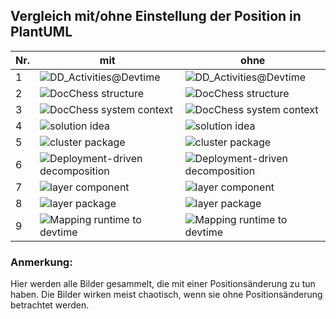 ## Vergleich mit/ohne Einstellung der Position in PlantUML

|Nr.           | mit         | ohne        |
| ------------ | ----------- | ----------- |
|1|![DD_Activities@Devtime](https://www.plantuml.com/plantuml/svg/hLRlJzim4FtklyBgFY1LAW8s42kbWlxOj6cR4DqtGDCrlYHU73jod6xLnF--SvA65iewKF8XSNJlNkwzYo-vo1rOLwIAJoO_BWCd5z99p2yck70oHRQdC7JS6Mvb53ikf4K26SrOdaYTWOMKyp-Cqw6Dm7hfZmz6kvbRAgI0JK4rWH44IMHDeSNOA6Fvcp34ao0eu_VbcIgI8GJkLMppztW0nsjiWKaper6xLnON7cqKvmq07IbiXqw0WpdawsnFaqu3t4ZQKrAZMsR8ZNMnOVUCzQzHeUVv2XeYj7qEERTfyyG-THILoUg8m4KJOcNdEjrk0-5NuswtmmU3CNbNEAaZ_eqmmw5FXLN7rjfEoLzC08f_nzpngLv8QtHAdbSqqzyO5FwrMGzLRFEoZ0CyVT3Vj9zOhnIua3pT_mMsuffWfipI4_3B6bZNTRZcqCtv-VcdoVIkrb3slu85ZxhO8UJOQnYHU-K3g2CLL7XZ6tT6XLI2pz0kq3xl3cvtfqf-iJjXU-uSFNBdCshQmVaMXwB_ToZUS8ZUdvt-oEt-J1NaJWPyXA1f9AbafpK_sxFcRMtD_OEKcQDDj5DCqfOOrPwOTq_5N5aZYd9ixrIKjgL8jwVe-47HQobELd8SoHaR7SgepszrJvL3YnRExqow-hb8bxniFoqoigvJwZai1T7XwsYcTkUZz7dNc9bSEcEN9JYIZZ4QlZtH6_fHMzqC_N2OAvhkPtv-xml8OnHd_S70prnmlWMtsj6NbkOtNvL07m1V1Ar48u_vCeaFdk4hSk9Yu25KobPGLkGnyy5dooApPBXa-6yMfIe4d6m511P96ACeOUHMI2MBqqk44CHyxYTbdP3iIB3rDw_shCvANvZ5zihc-RyQoNitiHG2zPteyOGb6_Ufbxfs3-m2jQ2Vfxy0 "DD_Activities@Devtime")|![DD_Activities@Devtime](https://www.plantuml.com/plantuml/svg/hLPTJzim57tthx2w1wHA8603iT9Mq8zDcxO9mTx6DBdEJUhLiIFxfbiryTztxOHGeAm39G-jfNlkwJtd9YSzyoWSbhdcaycFSubggL21Fvl04bKER4T3YXmjTogR8q-K0m9PmvXVA5C89tBE_p1Ebx49rCTmlRC6ht2bWGek5xefZ8HSPCwM9XbRRHr_bQPmB6MityHFcaYbGkABs6PlOLyShR59cnVMWC4N3fSUtXik621Cfg4TkaIWc0c_plQuwKJ2lQOThGpWgW1k7Sujks6iTmaQ0izdOKG6hiU5vovlVh576mLjYxgImB8fiRYvJhVRGFZ5kDljy7v_JDwLg4p6ln1cE0ojudPZQskdvazM2is_WaS-DKlbhCd9yufc-Xja6MwRzLB5DejZxCF9dVvc_SHweGMcvEdUB-4ghWaKsgu20J-lWVLS1siEVHiC1Xycq--rXhZ_2YOVRB53o77GC2BtuW_GHYfe4enjt1cLIYVy2jmItDFkm6PtgkPdkvEsvyxX0tS-Wg4ds6zmAFj_X-Rt7ABxPwi_QhC_KoqyAib780n5abvijUPdUzQyhgsvkPDoXVGGRHMpQ4kCRa_CcyTYBfnDoXZRMnNbRIaoxIawkbFqKehZMpb8SiRMf2hhyMkpgsDeqG73aqdV8HVfoyVrqw4WwpfHpq4KH5UOeqdjpdiL-YwXi5wXTQi8pXGoHk6xkpiCILkTXo4RPfh2_JJ4zruY_1oIqrw_7o9NODZ0jK5wqL9yyzi9AF_337HA6dKiJ4byuWc-qXCN4m52asm45QMVir1ySYpoIgKh1lzcqRf2YEED0Ec0X36g4aPjX5IoEDr38EISpq9GrWsBBGskVkNLdjLT-JExs4xSNVXJSmOceVz2Vm40 "DD_Activities@Devtime")|
|2|![DocChess structure](https://www.plantuml.com/plantuml/svg/ZPDDRjim48NtFCKqMQG5gjOeq29DR2DDugQx6FKc_LlGufD4Y2AD8ONOANojNg0NwrXnr3Gmcd0X4CFtlS4yZ4vYqfpQnj5voCygn4WnSPkdbg6U6HJMWxx0kN1D-qLHlCdpldp1WAVz-NiCzDk-EhM-xgG37FR5pp1IEynn3xzaxKjif7WdvGE78b4AnBQi4XdBo9CDNgbOMx_Gh1lwgKYE3mRRw-Py33xDqif17hZHhdjOTzyyD8lWuTFZyhLIdU_UQ3GosoZsQ3YasIecD3GUauvajbdSsdqJxTKyQ3RPb4CATN0_13cxwthBB1TRg6Tc2ml7AE7y3dtaX_g9BoMm7LA9_w6KV_yg2jzAihkyqNkl_uvxTRePWSwS5LqtysIPm5uxYlU7NzwnFJaDRbMwaEXo0MzzIQSXrFznw9DG1xNsddIRLnGgMGQcpJBSm9Q9hi46_gMi0EYJ1UkyafkDYMgd6QmaqImRRwQNxNCwhu-TvFFAw5Z171yDXss4DFpkwSQYWky05aAYVOm0DpObXuiMBbb9yMjRAk6Us50oBC3_qe9rtS5FnISieNNiahBdWqnsw8Wcrh_-qCPIpw74AXkyo4ZA3X7dEi4gTG9lv5V-0m00 "DocChess structure")|![DocChess structure](https://www.plantuml.com/plantuml/svg/ZPFFRjD04CRl-nH3UoX8628aK6cJg3GDvTQ8NCg_msPtRA-ydercrsfIbDVY1NWnncvYIXNHxi5QpNw_RpIVncSnQKvDxU4Yc4c9CK9Ct9ZKCAfd5dD725_G-t03XtcUlp6cBryo8i7XuZqEzDk-EdDKTT817lV5psYbTcpm7dx5cWfifVXEoaSUymGf0BkYJ60Teqaka5AnShJKh6lugK0E1OlRQti-1ahpjFOe3rnhtprikgy9zJ8GKdfSlb6gypqOZKPs6yK138SmNyU4DOp7e2FORHPtTjz4Uxq8ccqsuv125VmFGIQxhdVCQhc5UcQ-TEWP2_IqHn_veNvAXGIsHohnFvJoxrzvJeqakyyRU-_Dtt6lpziHOEATwBgPfwk4JDf3l3_yQiVsv2puTU53WgibagC2paEe_kFG9w6EAaq4kZ4bX5AMWQ5TXbjqHO8RP8lqKbO0uPD3rgQKcui9AgyPMKcYMJPkfvVjyzfKfrxoUMLrBD6UdWo7JKHf-9tWrc69j0CasSS0vDgbvF6oGP-SXFYrAPHmJ-md4UR8_zA2TJG_bPwoHDQXAyYU3pBPe1EOEdhzeOc5Ng0Igspm8WCfUunueHCwfSwGhFp8Vm00 "DocChess structure")|
|3|![DocChess system context](https://www.plantuml.com/plantuml/svg/bTEzJiCm403WtKznQWUcCZ2sKLMrL4m8f2u8iHZxubXrpf5_H0hYjNW1NenB0WLrQ8k7I77kkullaaLCCgHSExZsQbLXZ11tCM4DobF2DeaBXsM2v25OKoNGDg1ArfCGqrkag2fdLOK1Rj0GXYb8pW3ZiYolb19Th2JZ44QR8Ur6-GP7NTImqT_3s5d2IorZXVfD02_ocf7-VgaH5CKtWFcyqtfVurqCiGzBBuE6bRD8gGVhDc4WwNwEDCXsBmUtydMJET3q1pW2rG6yzsvdd4zmro1PCh3qVdl4DmT-7Ju_of8o6QGZ30yPwTXOT7ZCq6z_c2Lct9GNr3meJXBw0L0Vmak829CycNDhOFpifDhE_inZDYsA794JFz6hHVu6a1yIF6OZMc2bJwcjh-jCbd58GWsbz7zBwQvKSqhny6E2PLQLbWcjQ62YsU4vR1_SDU-CS6uQa22-SfCNhFWt-W80 "DocChess system context")|![DocChess system context](https://www.plantuml.com/plantuml/svg/bPEnJiCm48PtFyMf7PZAmDX6LTLICI6GkY34OkoBOzKvHxOZKX2lnGlmOboIjg0EQV4GoSx_tP_xBrx494EgImUtNgqAZ17YBYOiGNbAs2HnvJ1Fa3m4Que4sWPKoNeIOdgF55NXh2emm1qQmZ05oHLWdEVvZLAYrKeo3c6qwSjkbAzmrAhwWsuFOsS9hxMC1UeF0Rp8QuRq_gD6a6Lx0ERpbjP7Zq_HQv-MNWODAsUHKWUicuI1f3kqr9FDaUovbI-hceMcQs00L2VWetSxuto2Xmh9ae6bzzi1lZhXr-7xAy-f9eCqWE4fHZfM5XqECVIR3sE9CGxb3JKFYek4RW3KINW94M4ocNCoC7vrKcrdVyOncsPP7P7hlj2xHVu5a5yIFDT6DC2KFaTjVLdMP1aEIQZEIV_NIRTErJcAHnyJB6jLQ9dGYgepmqkeWxODxW8r1mOaY9ySy88fla8_ "DocChess system context")|
|4|![solution idea](https://www.plantuml.com/plantuml/svg/ZP9HIyCm58NVyoiksyiihEWUH6ICkJ5XYY1KyFakkMt3qcGcwMhH_NVJhPiL9fg7SCcvtycv8LFdqVgoKE2CAhqq6gGWP8fI3zw0bLdkGKXBl16PMqkzGOi5PDQKcwNEoKgFcXDSTKJuO12MDeBQibdtHll4rug2O0jK9s66VDtuQJ4tobZefobTSxxNT_kzkHzrflwqsx4TOz_TlQHsdWf8kDbG3z21WxwIccA1BYVHoTbxpT6F5kXxC1v3oqqc3ODDedGK4krOsqlem-YGaDrAJdjayUx9QWnFsMMh4tiWvvXIw9C8JwJBVnZmaq5thYXwm2r6KGE-4CzrUBYiFX2hGDnm2iGFeCqyanxkdfVdKN4U3L4T3X-NSPZWLvPEB4CO3Yw7KDt2MqcsXkfmzV6S7yyBGZLm5sm5SVmPJ9Y0k6ogYb5R1RSfQH6-w1S0 "solution idea")|![solution idea](https://www.plantuml.com/plantuml/svg/ZP9HIyCm58NVyoiksyiShEWUH6ICkJ5XYY1CyFakkMt3qcGcwUhG_dVJjQiL9fg7SCcvtycv8JFdqVeyK-2Cohqq6gGWP8fY3zw0bKdgGKXBl1APsqgzGuiP9DRakvLEoKgFcXDSTKJuO12MDeAQibhtHlkrFoWAWirGjS8S-RRoqs9XbB7GZsEwvloebyUzkXzrelwqArd9s7TtRtrmdZ9OSxEZ7g031tqbDKK2NKgYaxFtcg8VBz7tO3A1XfjEAmQhHF4u92fPqqlem-Ym9hkNd8x8yjsJrHYUiiiMBLkJ2umfz4c49zBvFmnuQz2TQpXym3qEXnNuGZpLuU6IGqri0d73AH0_W2RpN7guUrwTHyLvD4HrE7fSHM62NrbgMOOm6boEeBY5jvpi0OhwwjCvFvrdX6hWBjW6ekWpc31H5mMZkWXUCz8YVD0l "solution idea")|
|5|![cluster package](https://www.plantuml.com/plantuml/svg/ZPCnJyCm48Lt_ufJ6PY2YDj4WgPLfKhCI8oKmRMTDkh5ZXndGC1_vn8792GdnTD9_jwxvxEzQxrmlgiH97QjrmuQ8I_YfDajwjA3j-2gqzc3gfoMlhA6jPVADCA96gIj6skqyV31WDQHf2TdEwFs5gqhYlqFiDt2JLcMNCe1VBB6l_Xtr62igmMoByPAYuhQBqWLaf3cOCOQqWM85igqjz6vb6F7VhrkDflVHf2-mT--99Ff1CnZC9-0bp5uUJqw3z7vrUYhM8FL19p5u6m2pcDmtaSVRxlF_XpA8VjOZsDlQEp71tqliX0TnL4ZB0vcs4MH_iCfJA7XyqwyTv8f92gXYo0MIRx6okWx9TgpLkl7ekXQicQqFL3BUMeLg6oUoWALpr8qXWIJpst_36CWezED08y3RAUDei_s3G00 "cluster package")|![cluster package](https://www.plantuml.com/plantuml/svg/ZPDFIyGm4CNl-HJ3Ul2qOjC_eDkMXGNFWaVNGpPDksNJ9AJfGTJlxgIjWf1spMbWVk_DOvBiUyUi6pe9N0wz4nOCunVM278hHUt0QR1jStPGjLPmrsf5-akh3BEi0wuxevLG3Zu8u3cXjB5wKDL1Istp_F03b2NSr7LDEH_19wtSYtkN0fIs7PFaYv1Qomh7Rr0r9K7DKSqrH1jWFTIHjn4Pv_D4VrwBelWT1D4R_9sBCXujm3G4qmKu3i7nzUXqYawlHaz20v85E0t1wGASXU3CHvzlssT_dien-rpFQpUuzjE3k6Vf55soav2mEQgnArdq3wTf2uQkEr7ln2FORl4U49MetibMYRkAzMTHxHxpVEZHcM3RG_4wb8nGkWwb8vIjGiPd-Ypz2mnnnD2vJyDziXUgmc_s3G00 "cluster package")|
|6|![Deployment-driven decomposition](https://www.plantuml.com/plantuml/svg/dPHDRzim38Rl-XL4TYWGp4MRhiEs1a6RfZqCwtO8i5rsaINQPYDBXYIdIOV-zz4VJGCqJO3oO0SWtpTy9DAN8KeVwzB032lZrYNQc6XFIxIWKRcoSe4YEIkE36OHeWDFUH51aqVL9iA2R2MzB07-2U2mJcF_iubRP-CyhWromfVIR19JgHQvTxNLryuu3n-o33yhrUQVsYUtHfbKyLrkwLSyaUTRReOindM5u7mid7WIekrqC1pUkPJOSOPBKZWS3c0ylcRqEfBDuISNJIOW0yZd5hSuMKs_vd1LLSbSMfswLQU_MQ6gc_E16xiaxsnpifqDDZRP2NvveTg0zdPzG-pQkRrS3bprfPqNzNnRC3CCY-Wgw0ZGlysJxkRvWobClNi8pzezBDb-biRgCCJzQuWVPEiLpD4lzm7etG3VvLB2R-AvbWRkf2huuW-I5Fj9kbRQAKEhZ--bFm1bjg4Yz-LH6df4Q9VAiY30wKSO0KyDd0qQYJrjU-1uM_AfhJ_lwaURUd7qWDR258CgF59Qypazrc0aloqfNjYyZW8XuPWqhAbXaejc9Owr30NgYs_ZSHtuOF_QEiWSUVs3ybIrEvwzLoYOAKcQaN-jwtFPxjm84fFi_aCXn2LV0d-r_WC0 "Deployment-driven decomposition")|![Deployment-driven decomposition](https://www.plantuml.com/plantuml/svg/dPHDJzj048Rl-oj6wG4fgX64KhKbYY043bLf3v7QIo_htR6zPBrhxKT8gFZldRLDY4H89EPWHvfvtyopE-DB7xWBiTOmmqRRTOqcPDAf9HgGA6pTMA-2ieOTQIm210jEbLK0gHoADk4NoZJSyHhW7mCAOoNsFrFSMXFcOQsH4gxcUfEOSh4edOr6Nbjj7Nme2lmiH9j_Qf_KcYgu2Ezoox_Y2J_VSjFAO5Wt2DQ5oh8dnjfE1yFXdSqLESvmgGGEXmCOZwy9FGPbIlX9HPC9S0_ykSKjJbAhNtEuQffipetCxQhJtwnGn7G-S6EMobcJJhQpmMHJdE2N5weDQ6_NDqIkdTlBvS1LNzfvgPvl2sQ6VX5i0nq1khTvyjqyVp27gRCF_bcxXwNOpvAi3aFSluRueKnSmHpTSX-0t0tmdIyv_5Oqrrp37HSLNVn1ace_ITTAEsLevF4zTmUWz3PKeBuSSgqU4TgbCYJmSFeHHa1J0sU3936dRGyKRqi-jVNdNVreKy-E7j0OcA8NbKELHpgdnmYQqzieGGjRni0GCef9OiqraLoabJYMt5SeBxwDnz7JmVurqVCIQVszSAffTxnuhv0HKvQbaN-jwtF5xjmevNR-7sFiakw0Fbh_0G00 "Deployment-driven decomposition")|
|7|![layer component](https://www.plantuml.com/plantuml/svg/bPAnJiCm54LtVyLJEp05AKx2G9seKYKcDaRAuDelQLJdkRATeKByEqw08gG4WkTpV8zaRtsGBlIT0IClw43Pxcm9AR0RWtM0OC6rpJ60RXsgq5fY_jJIMJhPVSFmoY2UWrIdnjcUzCuQwuJOVG5L1UkwhhbI8_XWAJo5Yq4Wwpffs1jZjJKw1go464kYiQV7iIbTWVHWqk4Al5FgSsqupsLPNaSWVO6Vcr5JwGpCfs3-Umd_AE5_bcHJbsSpS3u5vpDmCGKNGxPA8KcgE0EmFfZu51lJ4jvgwO-eD_T2z1whQa_GUzaWSARuVuKC4ZSO-J8Zkqui578MoL4ebWa5Oria7V_lEm00 "layer component")|![layer component](https://www.plantuml.com/plantuml/svg/bPAnJiCm54LtVyLJEp0LAKx2G9seKYKcDaRAuDelQLJdkRATeKByEquAHKW9f9xFyJsIlV51kj2r1emyemDbsvCbfC3k35O1WWNNr8S0kd6eGcE9-MD39-ba-mF3EuDuzb8TQsSxqbjhh1DY-msK9Iohgk9A3U2JfV0IpWQ1h6kbOH-CLTRe6B0GOYY9newUXwPa0TA3IVehy46fhxN-l1P5SHs1v0r-RqPD9HCm7uFvtoNyKiB_BKd7Baydu6mCpYRWV0pE-soLm6fLnXc0vTx4frYRXl1UItz0lNuKelDObZk2piiQWJF5RnNIYv3D4zBhmamXOv4SX7oUa3EsGTBn-tu2 "layer component")|
|8|![layer package](https://www.plantuml.com/plantuml/svg/ZPInQiCm48PtFSMH3frIQiasj75C8D2fGw5Zqa6HvCH4beIi3A7jkrUMd8B1SU99sD_zzw4xl6eTjUxKI93qB2mOoevqBz2Z59K3fy7M-uC3Nbl1NAqLQe-rCjJI1fXkZ5P2EVX6u9-TBzrRVL9yhQMsHR6-06K93rLLOSO2-AQL-tHdAK1fsr29VX6gjEI-_QmeWeUlsAhtO9JCWBOWaov2v8prtRfdirmk_vj0yWN3dhwC9LTWF0RZQHCSJV1D4p8MJgx0wHYSJfkGQ49kccHZuTaLE1-3yywatufEvICUWqn_xaTa_8XsB-APPj56qfsGCDkgA4kJEvBY5HiydOJlI8fNPCXq4kcI_6xDDuUQSw6--DmF6FaP3zuGP8QCmSWC6HCPEVyfksNrRQKtMSXQYITEsuFWYr0I0Nm581U0Z0E8-HwbNwQnhwz5SMhzBI260vHEGoH0sJIK1YYVXD1AAEv_8Ny0 "layer package")|![layer package](https://www.plantuml.com/plantuml/svg/ZPEzQiCm54PtFSKb7Jgbr99jQEAOGA1JXqB7feCYouw9B1bP6KBRTwyikOM2h4IJu9xxtOD-jeEXsfmx0O9Uk8QUiXDjEBeNl3PW5EYsEHgeMisPQPL4mwcLFTMq0wQwNaak3NmYiEjWMnkjphBQAQ5qKUn-WRA4kxgkCMCEV5RIl9cBu22LxgX0tmZLIbHs_A8ed8VjsCiNPvGiW0uWaZ62vunDqyRrljbi_eP0yW7_Pzesbip0E0JZk0ds9lYg2Gc5anau3S5ft8Hu4tBL90k5PpDm7eBpqMHw5QFAgzywcMa_NL5lh-Zmn1zfvcq4FN01YxtqiZIv8SaVSO_ZIVY697z4FOad4PUKm7BvLOvlpDB21gn5A_b3HOSZhzR8wlWwdgcJgKx2TSJiWDA-W51rLHJdmQeZXXsKnY7Ye2mEfGxAen3QSbdPV_y3 "layer package")|
|9|![Mapping runtime to devtime](https://www.plantuml.com/plantuml/svg/dLJBQiCm4BphAvRqK32arC_Gva5e83UVUYmzg9BiYEXXPBabjFdtoacSGg8cRdKmkyoiPcS4djSM6zj80JckAgvAC8soN3Am6YXxRqiaM67Rtl1oPO5omuZbMg5wpLM53PO0dmZS8LfMMZ5b3trxbbhPPxiH39Gs4eiZy8J9kZIwKNIXXJPmKnH5HCWEt-w-hGvMfHlzptLl3-mUfuVhjWZTXeyXUfbEf_bcqUtv2fF9iPdD0DT0GlIZEmY2V9DhsWWM10D7tjTxfWmH2M7oDQH3Lpj1uLOO2wxO7SNrYj7nJbJr4OrwYvunb-u1s8SsQmyvHYJgDeoy6_xWyIyEr7bieSz2VCgAVApab1NxM6dlE194uiv1udUONC7JotYRWEoLGDOhWL5lR-bVdZf39EkCf7wZHpppuwChywFBysZE57M_acy0 "Mapping runtime to devtime")|![Mapping runtime to devtime](https://www.plantuml.com/plantuml/svg/dLJBQiCm4BphAvRq432qrC_Gva5e83UVUYmzg9BiYEXXPBabjFdtoecJGg8QjpgObMTMCxC2BMkBZMsaW1nN5LSbc4PPBXbO3PIzjoKQ2rROzeVXvSO2vOOHoxL2zPQh2Xii0JuHk4MqhBHYodRxTgsriizs9nWeRIGMP-09asrfTAFeIWjjuAOeYeYG0xu_V5iTh4hN-f_ZtXxOFKwxu_O8ZSF74BtCv_DyjphvV8NPxBnPB03NG4BqepiAWdoNQze85WGZHpxMHwOC4GbXzdLxwqgd9vo3gU2AtL5SRnYT7ZJL4CreiEOLS-tcppwqsNh8CI9HPp3o6Zp3yI_-rVNCGb-0-98L-LZ99IlsiTB1mqWGYRi0YJzVqW-dlN0RNmwAdmsAFnaSBFtBBMU8P5sEr1_p16T-UDBVFUdjHakcg7j1lW40 "Mapping runtime to devtime")|

### Anmerkung:
Hier werden alle Bilder gesammelt, die mit einer Positionsänderung zu tun haben. Die Bilder wirken meist chaotisch, wenn sie ohne Positionsänderung betrachtet werden. 